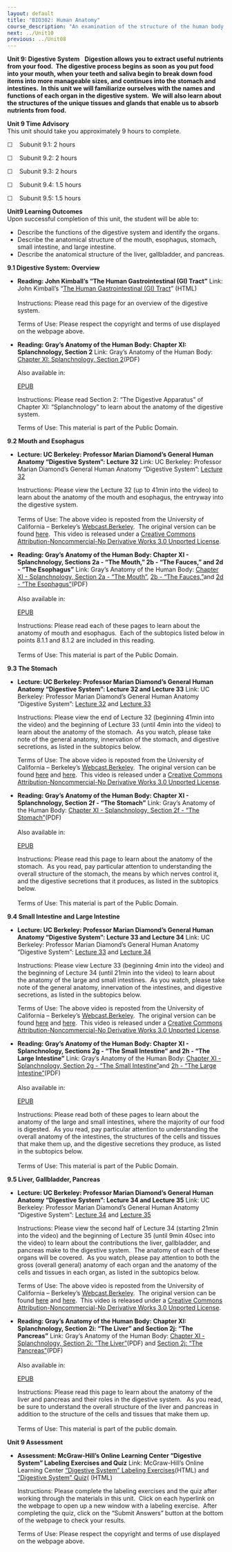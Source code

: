 ```yaml
---
layout: default
title: "BIO302: Human Anatomy"
course_description: "An examination of the structure of the human body at the cellular, tissue, organ, and organ system levels. Topics include: the integumentary, skeletal, muscular, nervous, cardiovascular, lymphatic, respiratory, digestive, urinary, endocrine, and reproductive systems."
next: ../Unit10
previous: ../Unit08
---
```

**Unit 9: Digestive System** <span id="9"></span> 
**Digestion allows you to extract useful nutrients from your food.  The
digestive process begins as soon as you put food into your mouth, when
your teeth and saliva begin to break down food items into more
manageable sizes, and continues into the stomach and intestines.  In
this unit we will familiarize ourselves with the names and functions of
each organ in the digestive system.  We will also learn about the
structures of the unique tissues and glands that enable us to absorb
nutrients from food.**

**Unit 9 Time Advisory**  
This unit should take you approximately 9 hours to complete.

☐    Subunit 9.1: 2 hours  
  
 ☐    Subunit 9.2: 2 hours  
  
 ☐    Subunit 9.3: 2 hours  
  
 ☐    Subunit 9.4: 1.5 hours  
  
 ☐    Subunit 9.5: 1.5 hours

**Unit9 Learning Outcomes**  
Upon successful completion of this unit, the student will be able to:  
-   Describe the functions of the digestive system and identify the
    organs.
-   Describe the anatomical structure of the mouth, esophagus, stomach,
    small intestine, and large intestine.
-   Describe the anatomical structure of the liver, gallbladder, and
    pancreas.

**9.1 Digestive System: Overview** <span id="9.1"></span> 
-   **Reading: John Kimball’s “The Human Gastrointestinal (GI) Tract”**
    Link: John Kimball’s “[The Human Gastrointestinal (GI)
    Tract](http://users.rcn.com/jkimball.ma.ultranet/BiologyPages/G/GITract.html#The_strategy)”
    (HTML)  
        
     Instructions: Please read this page for an overview of the
    digestive system.  
      
     Terms of Use: Please respect the copyright and terms of use
    displayed on the webpage above.

-   **Reading: Gray’s Anatomy of the Human Body: Chapter XI:
    Splanchnology, Section 2**
    Link: Gray’s Anatomy of the Human Body: [Chapter XI: Splanchnology,
    Section
    2](https://resources.saylor.org/wwwresources/archived/site/wp-content/uploads/2014/06/BIO302-Anatomy_of_the_Human_Body-Chapter-XI-Digestive-Apparatus.pdf)(PDF)  
      
     Also available in:  

    [EPUB](https://resources.saylor.org/wwwresources/archived/site/wp-content/uploads/2011/08/BIO302-chXI-Bartleby.com_.epub)  
      
     Instructions: Please read Section 2: “The Digestive Apparatus” of
    Chapter XI: “Splanchnology” to learn about the anatomy of the
    digestive system.   
      
     Terms of Use: This material is part of the Public Domain. 

**9.2 Mouth and Esophagus** <span id="9.2"></span> 
-   **Lecture: UC Berkeley: Professor Marian Diamond’s General Human
    Anatomy “Digestive System”: Lecture 32**
    Link: UC Berkeley: Professor Marian Diamond’s General Human Anatomy
    “Digestive System”: [Lecture
    32](http://www.youtube.com/watch?v=Rtf0hpR66mQ)  
      
     Instructions: Please view the Lecture 32 (up to 41min into the
    video) to learn about the anatomy of the mouth and esophagus, the
    entryway into the digestive system.  
        
     Terms of Use: The above video is reposted from the University of
    California – Berkeley’s
    [Webcast.Berkeley](http://webcast.berkeley.edu/).  The original
    version can be
    found [here](http://www.youtube.com/watch?v=-Y76SuDnVro).  This
    video is released under a [Creative Commons
    Attribution-Noncommercial-No Derivative Works 3.0 Unported
    License](http://creativecommons.org/licenses/by-nc-nd/3.0/).  

-   **Reading: Gray’s Anatomy of the Human Body: Chapter XI -
    Splanchnology, Sections 2a - “The Mouth,” 2b - “The Fauces,” and
    2d - “The Esophagus”**
    Link: Gray’s Anatomy of the Human Body: [Chapter XI - Splanchnology,
    Section 2a - “The
    Mouth”](https://resources.saylor.org/wwwresources/archived/site/wp-content/uploads/2014/06/BIO302-Anatomy_of_the_Human_Body-Chapter-XI-Mouth.pdf),
    [2b - “The
    Fauces,”](https://resources.saylor.org/wwwresources/archived/site/wp-content/uploads/2014/06/BIO302-Anatomy_of_the_Human_Body-Chapter-XI-Fauces.pdf)and
    [2d - “The
    Esophagus”](https://resources.saylor.org/wwwresources/archived/site/wp-content/uploads/2014/06/BIO302-Anatomy_of_the_Human_Body-Chapter-XI-Esophagus.pdf)(PDF)  
        
     Also available in:  

    [EPUB](https://resources.saylor.org/wwwresources/archived/site/wp-content/uploads/2011/08/BIO302-chXI-Bartleby.com_.epub)  
      
     Instructions: Please read each of these pages to learn about the
    anatomy of mouth and esophagus.  Each of the subtopics listed below
    in points 8.1.1 and 8.1.2 are included in this reading.  
        
     Terms of Use: This material is part of the Public Domain. 

**9.3 The Stomach** <span id="9.3"></span> 
-   **Lecture: UC Berkeley: Professor Marian Diamond’s General Human
    Anatomy “Digestive System”: Lecture 32 and Lecture 33**
    Link: UC Berkeley: Professor Marian Diamond’s General Human Anatomy
    “Digestive System”: [Lecture
    32](http://www.youtube.com/watch?v=Rtf0hpR66mQ) and [Lecture
    33](http://www.youtube.com/watch?v=CxfMNAegCBc)  
      
     Instructions: Please view the end of Lecture 32 (beginning 41min
    into the video) and the beginning of Lecture 33 (until 4min into the
    video) to learn about the anatomy of the stomach.  As you watch,
    please take note of the general anatomy, innervation of the stomach,
    and digestive secretions, as listed in the subtopics below.  
      
     Terms of Use: The above video is reposted from the University of
    California – Berkeley’s
    [Webcast.Berkeley](http://webcast.berkeley.edu/).  The original
    version can be
    found [here](http://www.youtube.com/watch?v=-Y76SuDnVro) and [here](http://www.youtube.com/watch?v=juSEiC8jo84). 
    This video is released under a [Creative Commons
    Attribution-Noncommercial-No Derivative Works 3.0 Unported
    License](http://creativecommons.org/licenses/by-nc-nd/3.0/).

-   **Reading: Gray’s Anatomy of the Human Body: Chapter XI -
    Splanchnology, Section 2f - “The Stomach”**
    Link: Gray’s Anatomy of the Human Body: [Chapter XI - Splanchnology,
    Section 2f - “The
    Stomach”](https://resources.saylor.org/wwwresources/archived/site/wp-content/uploads/2014/06/BIO302-Anatomy_of_the_Human_Body-Chapter-XI-Stomach.pdf)(PDF)  
        
     Also available in:  

    [EPUB](https://resources.saylor.org/wwwresources/archived/site/wp-content/uploads/2011/08/BIO302-chXI-Bartleby.com_.epub)  
      
     Instructions: Please read this page to learn about the anatomy of
    the stomach.  As you read, pay particular attention to understanding
    the overall structure of the stomach, the means by which nerves
    control it, and the digestive secretions that it produces, as listed
    in the subtopics below.    
        
     Terms of Use: This material is part of the Public Domain. 

**9.4 Small Intestine and Large Intestine** <span id="9.4"></span> 
-   **Lecture: UC Berkeley: Professor Marian Diamond’s General Human
    Anatomy “Digestive System”: Lecture 33 and Lecture 34**
    Link: UC Berkeley: Professor Marian Diamond’s General Human Anatomy
    “Digestive System”: [Lecture
    33](http://www.youtube.com/watch?v=CxfMNAegCBc) and [Lecture
    34](http://www.youtube.com/watch?v=YmtsWMdfp8c)  
      
     Instructions: Please view Lecture 33 (beginning 4min into the
    video) and the beginning of Lecture 34 (until 21min into the video)
    to learn about the anatomy of the large and small intestines.  As
    you watch, please take note of the general anatomy, innervation of
    the intestines, and digestive secretions, as listed in the subtopics
    below.  
      
     Terms of Use: The above video is reposted from the University of
    California – Berkeley’s
    [Webcast.Berkeley](http://webcast.berkeley.edu/).  The original
    version can be
    found [here](http://www.youtube.com/watch?v=juSEiC8jo84) and [here](http://www.youtube.com/watch?v=rVyDLGRqfi4). 
    This video is released under a [Creative Commons
    Attribution-Noncommercial-No Derivative Works 3.0 Unported
    License](http://creativecommons.org/licenses/by-nc-nd/3.0/).

-   **Reading: Gray’s Anatomy of the Human Body: Chapter XI -
    Splanchnology, Sections 2g - “The Small Intestine” and 2h - “The
    Large Intestine”**
    Link: Gray’s Anatomy of the Human Body: [Chapter XI - Splanchnology,
    Section 2g - “The Small
    Intestine”](https://resources.saylor.org/wwwresources/archived/site/wp-content/uploads/2014/06/BIO302-Anatomy_of_the_Human_Body-Chapter-XI-Small-Intestine.pdf)and
    [2h - “The Large
    Intestine”](https://resources.saylor.org/wwwresources/archived/site/wp-content/uploads/2014/06/BIO302-Anatomy_of_the_Human_Body-Chapter-XI-Large-Intenstine.pdf)(PDF)  
        
     Also available in:  

    [EPUB](https://resources.saylor.org/wwwresources/archived/site/wp-content/uploads/2011/08/BIO302-chXI-Bartleby.com_.epub)  
      
     Instructions: Please read both of these pages to learn about the
    anatomy of the large and small intestines, where the majority of our
    food is digested.  As you read, pay particular attention to
    understanding the overall anatomy of the intestines, the structures
    of the cells and tissues that make them up, and the digestive
    secretions they produce, as listed in the subtopics below.  
        
     Terms of Use: This material is part of the Public Domain. 

**9.5 Liver, Gallbladder, Pancreas** <span id="9.5"></span> 
-   **Lecture: UC Berkeley: Professor Marian Diamond’s General Human
    Anatomy “Digestive System”: Lecture 34 and Lecture 35**
    Link: UC Berkeley: Professor Marian Diamond’s General Human Anatomy
    “Digestive System”: [Lecture
    34](http://www.youtube.com/watch?v=YmtsWMdfp8c) and [Lecture
    35](http://www.youtube.com/watch?v=YQs9DZJTMrk)  
      
     Instructions: Please view the second half of Lecture 34 (starting
    21min into the video) and the beginning of Lecture 35 (until 9min
    40sec into the video) to learn about the contributions the liver,
    gallbladder, and pancreas make to the digestive system.  The anatomy
    of each of these organs will be covered.  As you watch, please pay
    attention to both the gross (overall general) anatomy of each organ
    and the anatomy of the cells and tissues in each organ, as listed in
    the subtopics below.  
      
     Terms of Use: The above video is reposted from the University of
    California – Berkeley’s
    [Webcast.Berkeley](http://webcast.berkeley.edu/).  The original
    version can be
    found [here](http://www.youtube.com/watch?v=rVyDLGRqfi4) and [here](http://www.youtube.com/watch?v=5GhpmcWf_-Q). 
    This video is released under a [Creative Commons
    Attribution-Noncommercial-No Derivative Works 3.0 Unported
    License](http://creativecommons.org/licenses/by-nc-nd/3.0/).

-   **Reading: Gray’s Anatomy of the Human Body: Chapter XI:
    Splanchnology, Section 2i: “The Liver” and Section 2j: “The
    Pancreas”**
    Link: Gray’s Anatomy of the Human Body: [Chapter XI - Splanchnology,
    Section 2i: “The
    Liver”](https://resources.saylor.org/wwwresources/archived/site/wp-content/uploads/2014/06/BIO302-Anatomy_of_the_Human_Body-Chapter-XI-Liver.pdf)(PDF) and
    [Section 2j: “The
    Pancreas”](https://resources.saylor.org/wwwresources/archived/site/wp-content/uploads/2014/06/BIO302-Anatomy_of_the_Human_Body-Chapter-XI-Pancreas.pdf)(PDF)  
        
     Also available in:   

    [EPUB](https://resources.saylor.org/wwwresources/archived/site/wp-content/uploads/2011/08/BIO302-chXI-Bartleby.com_.epub)  
      
     Instructions: Please read this page to learn about the anatomy of
    the liver and pancreas and their roles in the digestive system.   As
    you read, be sure to understand the overall structure of the liver
    and pancreas in addition to the structure of the cells and tissues
    that make them up.  
        
     Terms of Use: This material is part of the public domain. 

**Unit 9 Assessment** <span id="9.6"></span> 
-   **Assessment: McGraw-Hill’s Online Learning Center “Digestive
    System” Labeling Exercises and Quiz**
    Link: McGraw-Hill’s Online Learning Center [“Digestive System”
    Labeling
    Exercises](http://highered.mcgraw-hill.com/sites/0072351136/student_view0/chapter24/labeling_exercises.html)(HTML) and
    [“Digestive System”
    Quiz](http://highered.mcgraw-hill.com/sites/0072351136/student_view0/chapter24/chapter_quiz.html)(
    (HTML)  
      
     Instructions: Please complete the labeling exercises and the quiz
    after working through the materials in this unit.  Click on each
    hyperlink on the webpage to open up a new window with a labeling
    exercise.  After completing the quiz, click on the “Submit Answers”
    button at the bottom of the webpage to check your results.  
      
     Terms of Use: Please respect the copyright and terms of use
    displayed on the webpage above.


